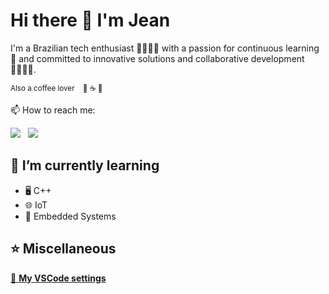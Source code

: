 <h1>
  Hi there 👋 I'm Jean
</h1>

<p>
  I'm a Brazilian tech enthusiast 👨🏻‍💻🚀 with a passion for continuous learning 🧠 and committed to innovative solutions and collaborative development 🫱🏻‍🫲🏽.
</p>

<sub>Also a coffee lover &nbsp;&nbsp; 🤎 ☕ 🧋</sub>

<p>
  📫 How to reach me:

  <p>
    <a href='mailto:jeancremonezzidev@gmail.com' target="_blank" style="text-decoration: none;">
      <img src="https://img.shields.io/badge/Gmail-D14836?style=for-the-badge&logo=gmail&logoColor=white" />
    </a>&nbsp;
    <a href="https://www.linkedin.com/in/jeancremonezzi/" target="_blank">
      <img src="https://img.shields.io/badge/LinkedIn-0077B5?style=for-the-badge&logo=linkedin&logoColor=white" />
    </a>
  </p>
</p>

<!--
## ⚡ Main skills
<img src="https://img.shields.io/badge/JavaScript-323330?style=for-the-badge&logo=javascript&logoColor=F7DF1E" /> <img src="https://img.shields.io/badge/React-20232A?style=for-the-badge&logo=react&logoColor=61DAFB" /> <img src="https://img.shields.io/badge/node.js-6DA55F?style=for-the-badge&logo=node.js&logoColor=white" />

<img src="https://img.shields.io/badge/java-%23ED8B00.svg?style=for-the-badge&logo=openjdk&logoColor=white" /> <img src="https://img.shields.io/badge/spring-%236DB33F.svg?style=for-the-badge&logo=spring&logoColor=white" />

<img src="https://img.shields.io/badge/MongoDB-%234ea94b.svg?style=for-the-badge&logo=mongodb&logoColor=white" /> <img src="https://img.shields.io/badge/mysql-%2300f.svg?style=for-the-badge&logo=mysql&logoColor=white" />
-->

## 🌱 I’m currently learning 
<ul>
  <li>🖥️&nbsp;C++</li>
  <li>🌐&nbsp;IoT</li>
  <li>💾&nbsp;Embedded Systems</li>
</ul>

## ⭐ Miscellaneous
<a href="https://gist.github.com/JeanCremonezzi/0c26b859487bc6d79550bb88e8e8be14" target="_blank">
  🔨 <b>My VSCode settings</b>
</a>
